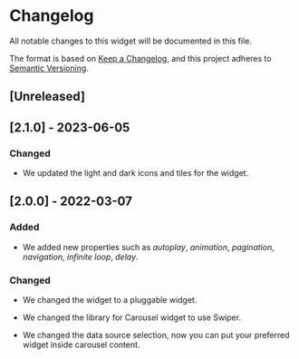 # Changelog

All notable changes to this widget will be documented in this file.

The format is based on [Keep a Changelog](https://keepachangelog.com/en/1.0.0/), and this project adheres to [Semantic Versioning](https://semver.org/spec/v2.0.0.html).

## [Unreleased]

## [2.1.0] - 2023-06-05

### Changed

-   We updated the light and dark icons and tiles for the widget.

## [2.0.0] - 2022-03-07

### Added

-   We added new properties such as _autoplay_, _animation_, _pagination_, _navigation_, _infinite loop_, _delay_.

### Changed

-   We changed the widget to a pluggable widget.

-   We changed the library for Carousel widget to use Swiper.

-   We changed the data source selection, now you can put your preferred widget inside carousel content.
